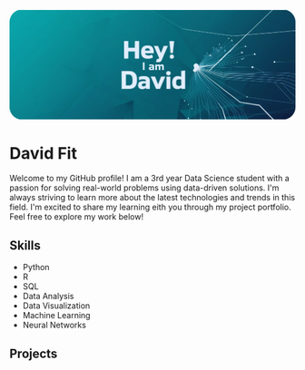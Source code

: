 
![GitHub Banner](https://github.com/davidfit21/davidfit21/blob/main/GitHub%20Header%20(1).jpeg)

# David Fit
Welcome to my GitHub profile! I am a 3rd year Data Science student with a passion for solving real-world problems using data-driven solutions. I'm always striving to learn more about the latest technologies and trends in this field. I'm excited to share my learning eith you through my project portfolio. Feel free to explore my work below!

## Skills
- Python
- R
- SQL
- Data Analysis
- Data Visualization
- Machine Learning
- Neural Networks

## Projects
